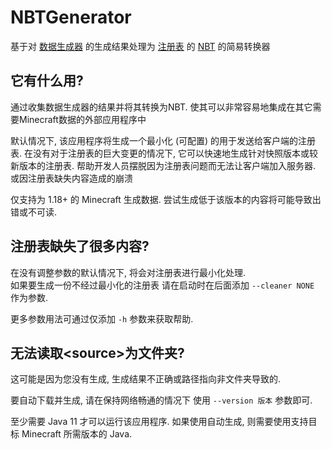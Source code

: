 # NBTGenerator

基于对
[数据生成器](https://zh.minecraft.wiki/w/Tutorial:%E8%BF%90%E8%A1%8C%E6%95%B0%E6%8D%AE%E7%94%9F%E6%88%90%E5%99%A8?variant=zh-cn)
的生成结果处理为 [注册表](https://zh.minecraft.wiki/w/%E6%B3%A8%E5%86%8C%E8%A1%A8?variant=zh-cn)
的 [NBT](https://zh.minecraft.wiki/w/NBT%E6%A0%BC%E5%BC%8F?variant=zh-cn) 的简易转换器

## 它有什么用?

通过收集数据生成器的结果并将其转换为NBT. 
使其可以非常容易地集成在其它需要Minecraft数据的外部应用程序中

默认情况下, 该应用程序将生成一个最小化 (可配置) 的用于发送给客户端的注册表.
在没有对于注册表的巨大变更的情况下, 它可以快速地生成针对快照版本或较新版本的注册表. 
帮助开发人员摆脱因为注册表问题而无法让客户端加入服务器. 或因注册表缺失内容造成的崩溃

仅支持为 1.18+ 的 Minecraft 生成数据. 尝试生成低于该版本的内容将可能导致出错或不可读.

## 注册表缺失了很多内容?

在没有调整参数的默认情况下, 将会对注册表进行最小化处理.  
如果要生成一份不经过最小化的注册表 请在启动时在后面添加 `--cleaner NONE` 作为参数.


更多参数用法可通过仅添加 `-h` 参数来获取帮助.


## 无法读取\<source>为文件夹?

这可能是因为您没有生成, 生成结果不正确或路径指向非文件夹导致的.

要自动下载并生成, 请在保持网络畅通的情况下 使用 `--version 版本` 参数即可.

至少需要 Java 11 才可以运行该应用程序. 如果使用自动生成, 则需要使用支持目标 Minecraft 所需版本的 Java.
